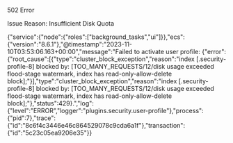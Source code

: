 502 Error

Issue Reason: Insufficient Disk Quota

{"service":{"node":{"roles":["background_tasks","ui"]}},"ecs":{"version":"8.6.1"},"@timestamp":"2023-11-10T03:53:06.163+00:00","message":"Failed to activate user profile: {\"error\":{\"root_cause\":[{\"type\":\"cluster_block_exception\",\"reason\":\"index [.security-profile-8] blocked by: [TOO_MANY_REQUESTS/12/disk usage exceeded flood-stage watermark, index has read-only-allow-delete block];\"}],\"type\":\"cluster_block_exception\",\"reason\":\"index [.security-profile-8] blocked by: [TOO_MANY_REQUESTS/12/disk usage exceeded flood-stage watermark, index has read-only-allow-delete block];\"},\"status\":429}.","log":{"level":"ERROR","logger":"plugins.security.user-profile"},"process":{"pid":7},"trace":{"id":"8c6f4c3446e46c864529078c9cda6a1f"},"transaction":{"id":"5c23c05ea9206e35"}}
